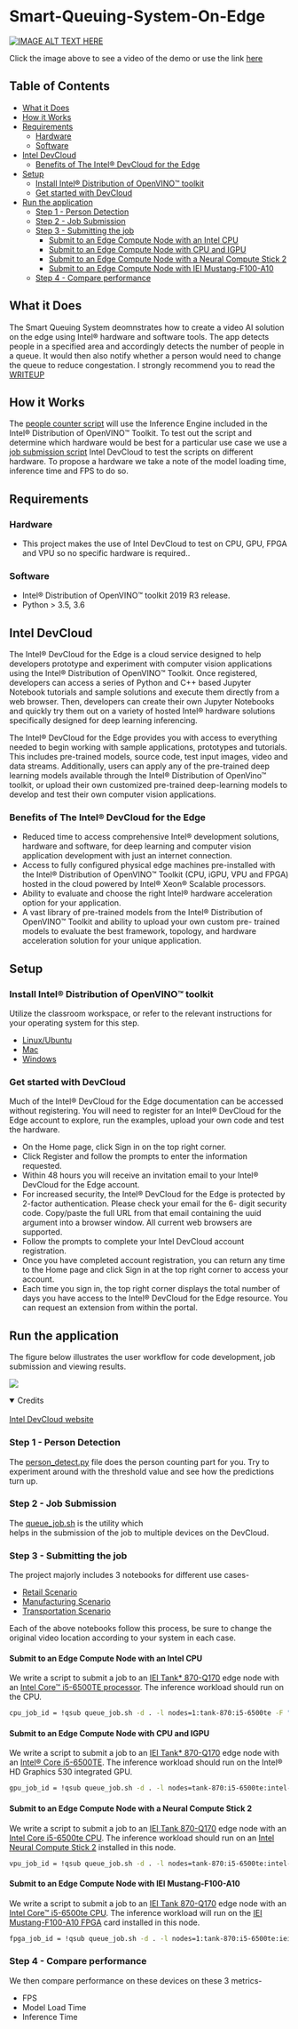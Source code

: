 # Smart-Queuing-System-On-Edge

[![IMAGE ALT TEXT HERE](https://github.com/Rishit-dagli/Smart-Queuing-System-On-Edge/blob/master/images/reatil_cover.JPG)](https://youtu.be/aOQM5o09jYQ)

Click the image above to see a video of the demo or use the link [here](https://youtu.be/aOQM5o09jYQ)

## Table of Contents

- [What it Does](#what-it-does)
- [How it Works](#how-it-works)
- [Requirements](#requirements)
  * [Hardware](#hardware)
  * [Software](#software)
- [Intel DevCloud](#intel-devcloud)
  * [Benefits of The Intel® DevCloud for the Edge](#benefits-of-the-intel-devcloud-for-the-edge)
- [Setup](#setup)
  * [Install Intel® Distribution of OpenVINO™ toolkit](#install-intel-distribution-of-openvino-toolkit)
  * [Get started with DevCloud](#get-started-with-devcloud)
- [Run the application](#run-the-application)
  * [Step 1 - Person Detection](#step-1---person-detection)
  * [Step 2 - Job Submission](#step-2---job-submission)
  * [Step 3 - Submitting the job](#step-3---submitting-the-job)
    + [Submit to an Edge Compute Node with an Intel CPU](#submit-to-an-edge-compute-node-with-an-intel-cpu)
    + [Submit to an Edge Compute Node with CPU and IGPU](#submit-to-an-edge-compute-node-with-cpu-and-igpu)
    + [Submit to an Edge Compute Node with a Neural Compute Stick 2](#submit-to-an-edge-compute-node-with-a-neural-compute-stick-2)
    + [Submit to an Edge Compute Node with IEI Mustang-F100-A10](#submit-to-an-edge-compute-node-with-iei-mustang-f100-a10)
  * [Step 4 - Compare performance](#step-4---compare-performance)

## What it Does

The Smart Queuing System deomnstrates how to create a video AI solution on the edge using Intel® hardware and software tools. The app
detects people in a specified area and accordingly detects the number of people in a queue. It would then also notify whether a person
would need to change the queue to reduce congestation. I strongly recommend you to read the 
[WRITEUP](https://github.com/Rishit-dagli/Smart-Queuing-System-On-Edge/blob/master/WRITEUP_Choosing_the_right_hardware.pdf)

## How it Works

The [people counter script](https://github.com/Rishit-dagli/Smart-Queuing-System-On-Edge/blob/master/person_detect.py) 
will use the Inference Engine included in the Intel® Distribution of OpenVINO™ Toolkit. To test out the script and determine which 
hardware would be best for a particular use case we use a 
[job submission script](https://github.com/Rishit-dagli/Smart-Queuing-System-On-Edge/blob/master/queue_job.sh) 
Intel DevCloud to test the scripts on different hardware. To propose a hardware we take a note of the model loading time, inference time 
and FPS to do so.

## Requirements

### Hardware

* This project makes the use of Intel DevCloud to test on CPU, GPU, FPGA and VPU so no specific hardware is required..

### Software

* Intel® Distribution of OpenVINO™ toolkit 2019 R3 release.
* Python > 3.5, 3.6

## Intel DevCloud

The Intel® DevCloud for the Edge is a cloud service designed to help developers prototype and experiment with computer vision 
applications using the Intel® Distribution of OpenVINO™ Toolkit. Once registered, developers can access a series of Python and C++ based 
Jupyter Notebook tutorials and sample solutions and execute them directly from a web browser. Then, developers can create their own 
Jupyter Notebooks and quickly try them out on a variety of hosted Intel® hardware solutions specifically designed for deep learning 
inferencing.

The Intel® DevCloud for the Edge provides you with access to everything needed to begin working with sample applications, prototypes and 
tutorials. This includes pre-trained models, source code, test input images, video and data streams. Additionally, users can apply any 
of the pre-trained deep learning models available through the Intel® Distribution of OpenVino™ toolkit, or upload their own customized 
pre-trained deep-learning models to develop and test their own computer vision applications.

### Benefits of The Intel® DevCloud for the Edge

* Reduced time to access comprehensive Intel® development solutions, hardware and software, for deep learning and computer vision
application development with just an internet connection.
* Access to fully configured physical edge machines pre-installed with the Intel® Distribution of OpenVINO™ Toolkit (CPU, iGPU, VPU and
FPGA) hosted in the cloud powered by Intel® Xeon® Scalable processors.
* Ability to evaluate and choose the right Intel® hardware acceleration option for your application.
* A vast library of pre-trained models from the Intel® Distribution of OpenVINO™ Toolkit and ability to upload your own custom pre-
trained models to evaluate the best framework, topology, and hardware acceleration solution for your unique application.

## Setup

### Install Intel® Distribution of OpenVINO™ toolkit

Utilize the classroom workspace, or refer to the relevant instructions for your operating system for this step.

- [Linux/Ubuntu](./linux-setup.md)
- [Mac](./mac-setup.md)
- [Windows](./windows-setup.md)

### Get started with DevCloud

Much of the Intel® DevCloud for the Edge documentation can be accessed without registering. You will need to register for an Intel®
DevCloud for the Edge account to explore, run the examples, upload your own code and test the hardware.

* On the Home page, click Sign in on the top right corner.
* Click Register and follow the prompts to enter the information requested.
* Within 48 hours you will receive an invitation email to your Intel® DevCloud for the Edge account.
* For increased security, the Intel® DevCloud for the Edge is protected by 2-factor authentication. Please check your email for the 6-
digit security code. Copy/paste the full URL from that email containing the uuid argument into a browser window. All current web 
browsers are supported.
* Follow the prompts to complete your Intel DevCloud account registration.
* Once you have completed account registration, you can return any time to the Home page and click Sign in at the top right corner to 
access your account.
* Each time you sign in, the top right corner displays the total number of days you have access to the Intel® DevCloud for the Edge 
resource. You can request an extension from within the portal.

## Run the application

The figure below illustrates the user workflow for code development, job submission and viewing results.

![](https://github.com/Rishit-dagli/Smart-Queuing-System-On-Edge/blob/master/images/How-DevCloud-works.svg)

<details open>
<summary>Credits</summary>
<br>
<a href="https://devcloud.intel.com/edge/">Intel DevCloud website</a>
</details>

### Step 1 - Person Detection

The [person_detect.py](https://github.com/Rishit-dagli/Smart-Queuing-System-On-Edge/blob/master/person_detect.py) file does the person
counting part for you. Try to experiment around with the threshold value and see how the predictions turn up.

### Step 2 - Job Submission

The [queue_job.sh](https://github.com/Rishit-dagli/Smart-Queuing-System-On-Edge/blob/master/queue_job.sh) is the utility which  
helps in the submission of the job to multiple devices on the DevCloud.

### Step 3 - Submitting the job

The project majorly includes 3 notebooks for different use cases-

* [Retail Scenario](https://github.com/Rishit-dagli/Smart-Queuing-System-On-Edge/blob/master/Retail_Scenario.ipynb)
* [Manufacturing Scenario](https://github.com/Rishit-dagli/Smart-Queuing-System-On-Edge/blob/master/Manufacturing_Scenario.ipynb)
* [Transportation Scenario](https://github.com/Rishit-dagli/Smart-Queuing-System-On-Edge/blob/master/Transportation_Scenario.ipynb)

Each of the above notebooks follow this process, be sure to change the original video location according to your system in each case.

#### Submit to an Edge Compute Node with an Intel CPU

We write a script to submit a job to an 
[IEI Tank* 870-Q170](https://software.intel.com/en-us/iot/hardware/iei-tank-dev-kit-core) edge node with an [Intel Core™ i5-6500TE processor](https://ark.intel.com/products/88186/Intel-Core-i5-6500TE-Processor-6M-Cache-up-to-3-30-GHz-). 
The inference workload should run on the CPU.

```sh
cpu_job_id = !qsub queue_job.sh -d . -l nodes=1:tank-870:i5-6500te -F "[model_path] CPU [original_video_path] /data/queue_param/manufacturing.npy [output_path] 2" -N store_core
```

#### Submit to an Edge Compute Node with CPU and IGPU

We write a script to submit a job to an [IEI Tank* 870-Q170](https://software.intel.com/en-us/iot/hardware/iei-tank-dev-kit-core) edge
node with an [Intel® Core i5-6500TE](https://ark.intel.com/products/88186/Intel-Core-i5-6500TE-Processor-6M-Cache-up-to-3-30-GHz-). The
inference workload should run on the Intel® HD Graphics 530 integrated GPU.

```sh
gpu_job_id = !qsub queue_job.sh -d . -l nodes=tank-870:i5-6500te:intel-hd-530 -F "[model_path] GPU [original_video_path] /data/queue_param/manufacturing.npy [output_path] 2" -N store_core
```

#### Submit to an Edge Compute Node with a Neural Compute Stick 2

We write a script to submit a job to an [IEI Tank 870-Q170](https://software.intel.com/en-us/iot/hardware/iei-tank-dev-kit-core) edge
node with an [Intel Core i5-6500te CPU](https://ark.intel.com/products/88186/Intel-Core-i5-6500TE-Processor-6M-Cache-up-to-3-30-GHz-).
The inference workload should run on an [Intel Neural Compute Stick 2](https://software.intel.com/en-us/neural-compute-stick) installed 
in this node.

```sh
vpu_job_id = !qsub queue_job.sh -d . -l nodes=tank-870:i5-6500te:intel-ncs2 -F "[model_path] MYRIAD [original_video_path] /data/queue_param/manufacturing.npy [output_path] 2" -N store_core
```

#### Submit to an Edge Compute Node with IEI Mustang-F100-A10

We write a script to submit a job to an [IEI Tank 870-Q170](https://software.intel.com/en-us/iot/hardware/iei-tank-dev-kit-core) edge
node with an [Intel Core™ i5-6500te CPU](https://ark.intel.com/products/88186/Intel-Core-i5-6500TE-Processor-6M-Cache-up-to-3-30-GHz-).
The inference workload will run on the [IEI Mustang-F100-A10 FPGA](https://www.ieiworld.com/mustang-f100/en/) card installed in this 
node.

```sh
fpga_job_id = !qsub queue_job.sh -d . -l nodes=1:tank-870:i5-6500te:iei-mustang-f100-a10 -F "[model_path] HETERO:FPGA,CPU [original_video_path] /data/queue_param/manufacturing.npy [output_path] 2" -N store_core
```

### Step 4 - Compare performance

We then compare performance on these devices on these 3 metrics-

* FPS
* Model Load Time
* Inference Time
